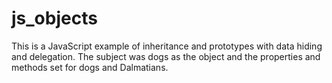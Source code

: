 # js_objects


This is a JavaScript example of inheritance and prototypes with data hiding and delegation. The subject was dogs as the object and the properties and methods set for dogs and Dalmatians. 
